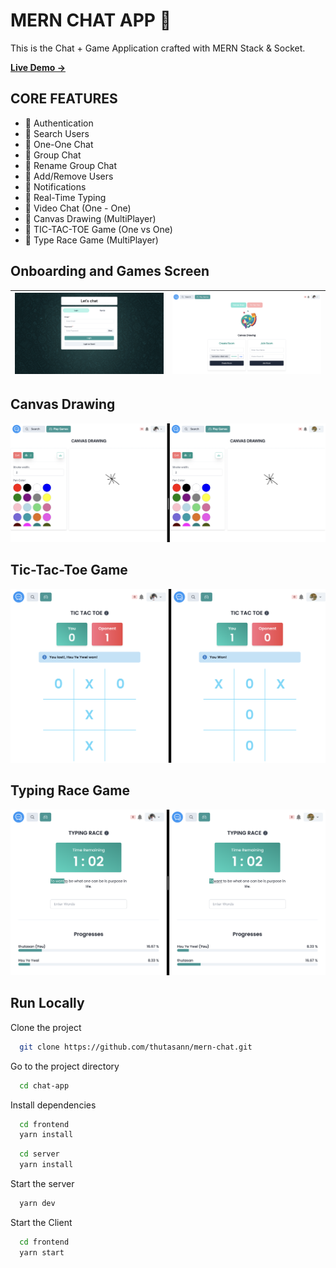 # MERN CHAT APP 💬

This is the Chat + Game Application crafted with MERN Stack & Socket.

[**Live Demo →**](https://mern-t-chat.vercel.app/)

## CORE FEATURES

- 🚀 Authentication
- 🚀 Search Users
- 🚀 One-One Chat
- 🚀 Group Chat
- 🚀 Rename Group Chat
- 🚀 Add/Remove Users
- 🚀 Notifications
- 🚀 Real-Time Typing
- 🚀 Video Chat (One - One)
- 🚀 Canvas Drawing (MultiPlayer)
- 🚀 TIC-TAC-TOE Game (One vs One)
- 🚀 Type Race Game (MultiPlayer)

## Onboarding and Games Screen

| ![Demo](/assets/demo.png) | ![Game](/assets/game.png) |
| ------------------------- | ------------------------- |

## Canvas Drawing

![Canvas Drawing](/assets/canvas.png)

## Tic-Tac-Toe Game

![TicTacToe Game](/assets/tic-tac-toe.png)

## Typing Race Game

![TicTacToe Game](/assets/type-race.png)

## Run Locally

Clone the project

```bash
  git clone https://github.com/thutasann/mern-chat.git
```

Go to the project directory

```bash
  cd chat-app
```

Install dependencies

```bash
  cd frontend
  yarn install
```

```bash
  cd server
  yarn install
```

Start the server

```bash
  yarn dev
```

Start the Client

```bash
  cd frontend
  yarn start
```

